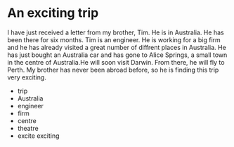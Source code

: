 # An exciting trip

I have just received a letter from my brother, Tim. He is in Australia. He has been there for six months. Tim is an engineer. He is working for a big firm and he has already visited a great number of diffrent places in Australia. He has just bought an Australia car and has gone to Alice Springs, a small town in the centre of Australia.He will soon visit Darwin. From there, he will fly to Perth. My brother has never been abroad before, so he is finding this trip very exciting.

-   trip
-   Australia
-   engineer
-   firm
-   centre
-   theatre
-   excite exciting

